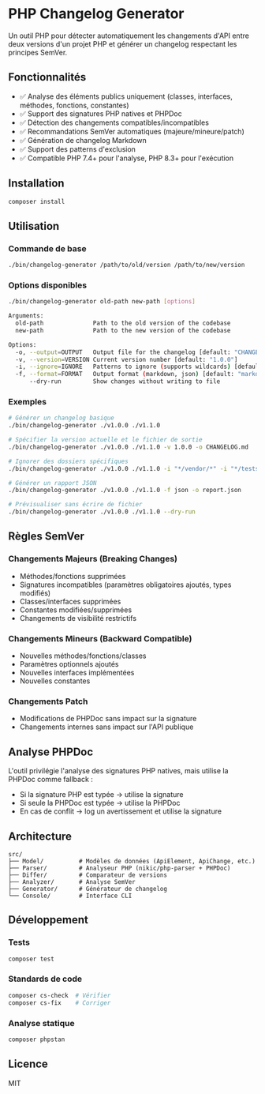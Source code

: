 # PHP Changelog Generator

Un outil PHP pour détecter automatiquement les changements d'API entre deux versions d'un projet PHP et générer un changelog respectant les principes SemVer.

## Fonctionnalités

- ✅ Analyse des éléments publics uniquement (classes, interfaces, méthodes, fonctions, constantes)
- ✅ Support des signatures PHP natives et PHPDoc 
- ✅ Détection des changements compatibles/incompatibles
- ✅ Recommandations SemVer automatiques (majeure/mineure/patch)
- ✅ Génération de changelog Markdown
- ✅ Support des patterns d'exclusion
- ✅ Compatible PHP 7.4+ pour l'analyse, PHP 8.3+ pour l'exécution

## Installation

```bash
composer install
```

## Utilisation

### Commande de base

```bash
./bin/changelog-generator /path/to/old/version /path/to/new/version
```

### Options disponibles

```bash
./bin/changelog-generator old-path new-path [options]

Arguments:
  old-path              Path to the old version of the codebase
  new-path              Path to the new version of the codebase

Options:
  -o, --output=OUTPUT   Output file for the changelog [default: "CHANGELOG.md"]
  -v, --version=VERSION Current version number [default: "1.0.0"]
  -i, --ignore=IGNORE   Patterns to ignore (supports wildcards) [default: ["*/vendor/*", "*/tests/*", "*/test/*"]] (multiple values allowed)
  -f, --format=FORMAT   Output format (markdown, json) [default: "markdown"]
      --dry-run         Show changes without writing to file
```

### Exemples

```bash
# Générer un changelog basique
./bin/changelog-generator ./v1.0.0 ./v1.1.0

# Spécifier la version actuelle et le fichier de sortie
./bin/changelog-generator ./v1.0.0 ./v1.1.0 -v 1.0.0 -o CHANGELOG.md

# Ignorer des dossiers spécifiques
./bin/changelog-generator ./v1.0.0 ./v1.1.0 -i "*/vendor/*" -i "*/tests/*" -i "*/examples/*"

# Générer un rapport JSON
./bin/changelog-generator ./v1.0.0 ./v1.1.0 -f json -o report.json

# Prévisualiser sans écrire de fichier
./bin/changelog-generator ./v1.0.0 ./v1.1.0 --dry-run
```

## Règles SemVer

### Changements **Majeurs** (Breaking Changes)
- Méthodes/fonctions supprimées
- Signatures incompatibles (paramètres obligatoires ajoutés, types modifiés)
- Classes/interfaces supprimées
- Constantes modifiées/supprimées
- Changements de visibilité restrictifs

### Changements **Mineurs** (Backward Compatible)
- Nouvelles méthodes/fonctions/classes
- Paramètres optionnels ajoutés
- Nouvelles interfaces implémentées
- Nouvelles constantes

### Changements **Patch**
- Modifications de PHPDoc sans impact sur la signature
- Changements internes sans impact sur l'API publique

## Analyse PHPDoc

L'outil privilégie l'analyse des signatures PHP natives, mais utilise la PHPDoc comme fallback :

- Si la signature PHP est typée → utilise la signature
- Si seule la PHPDoc est typée → utilise la PHPDoc  
- En cas de conflit → log un avertissement et utilise la signature

## Architecture

```
src/
├── Model/          # Modèles de données (ApiElement, ApiChange, etc.)
├── Parser/         # Analyseur PHP (nikic/php-parser + PHPDoc)
├── Differ/         # Comparateur de versions
├── Analyzer/       # Analyse SemVer
├── Generator/      # Générateur de changelog
└── Console/        # Interface CLI
```

## Développement

### Tests

```bash
composer test
```

### Standards de code

```bash
composer cs-check  # Vérifier
composer cs-fix    # Corriger
```

### Analyse statique

```bash
composer phpstan
```

## Licence

MIT